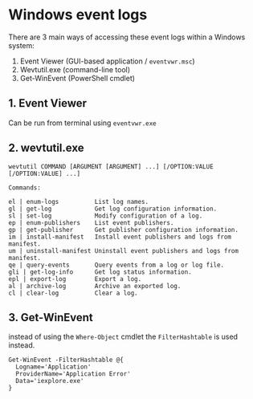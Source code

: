 # Windows event logs

There are 3 main ways of accessing these event logs within a Windows system:
1. Event Viewer (GUI-based application / `eventvwr.msc`)
2. Wevtutil.exe (command-line tool)
3. Get-WinEvent (PowerShell cmdlet)

## 1. Event Viewer

Can be run from terminal using `eventvwr.exe`

## 2. wevtutil.exe

```
wevtutil COMMAND [ARGUMENT [ARGUMENT] ...] [/OPTION:VALUE [/OPTION:VALUE] ...]

Commands:

el | enum-logs          List log names.
gl | get-log            Get log configuration information.
sl | set-log            Modify configuration of a log.
ep | enum-publishers    List event publishers.
gp | get-publisher      Get publisher configuration information.
im | install-manifest   Install event publishers and logs from manifest.
um | uninstall-manifest Uninstall event publishers and logs from manifest.
qe | query-events       Query events from a log or log file.
gli | get-log-info      Get log status information.
epl | export-log        Export a log.
al | archive-log        Archive an exported log.
cl | clear-log          Clear a log.
```

## 3. Get-WinEvent

instead of using the `Where-Object` cmdlet the `FilterHashtable` is used instead.

```
Get-WinEvent -FilterHashtable @{
  Logname='Application'
  ProviderName='Application Error'
  Data='iexplore.exe'
}
```


